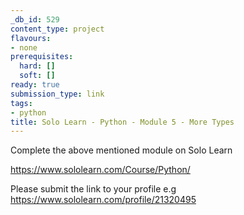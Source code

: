 ```yaml
---
_db_id: 529
content_type: project
flavours:
- none
prerequisites:
  hard: []
  soft: []
ready: true
submission_type: link
tags:
- python
title: Solo Learn - Python - Module 5 - More Types
---
```


Complete the above mentioned module on Solo Learn

https://www.sololearn.com/Course/Python/

Please submit the link to your profile e.g https://www.sololearn.com/profile/21320495